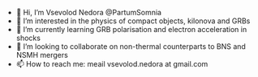 - 👋 Hi, I’m Vsevolod Nedora @PartumSomnia
- 👀 I’m interested in the physics of compact objects, kilonova and GRBs
- 🌱 I’m currently learning GRB polarisation and electron acceleration in shocks
- 💞️ I’m looking to collaborate on non-thermal counterparts to BNS and NSMH mergers
- 📫 How to reach me: meail vsevolod.nedora at gmail.com

<!---
PartumSomnia/PartumSomnia is a ✨ special ✨ repository because its `README.md` (this file) appears on your GitHub profile.
You can click the Preview link to take a look at your changes.
--->
